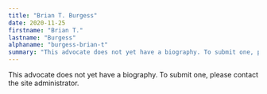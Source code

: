 ```yaml
---
title: "Brian T. Burgess"
date: 2020-11-25
firstname: "Brian T."
lastname: "Burgess"
alphaname: "burgess-brian-t"
summary: "This advocate does not yet have a biography. To submit one, please contact the site administrator."
---
```

This advocate does not yet have a biography. To submit one, please contact the site administrator.

